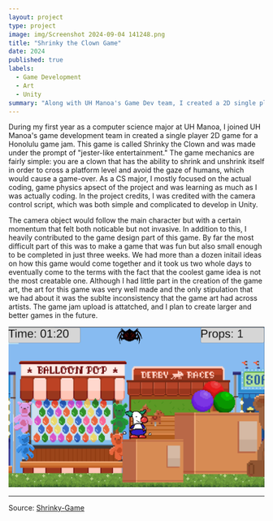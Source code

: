 ```yaml
---
layout: project
type: project
image: img/Screenshot 2024-09-04 141248.png
title: "Shrinky the Clown Game"
date: 2024
published: true
labels:
  - Game Development
  - Art
  - Unity
summary: "Along with UH Manoa's Game Dev team, I created a 2D single player game in just a couple weeks."
---
```

  During my first year as a computer science major at UH Manoa, I joined UH Manoa's game development team in created a single player 2D game for a Honolulu game jam. This game is called Shrinky the Clown and was made under the prompt of "jester-like entertainment." The game mechanics are fairly simple: you are a clown that has the ability to shrink and unshrink itself in order to cross a platform level and avoid the gaze of humans, which would cause a game-over. As a CS major, I mostly focused on the actual coding, game physics apsect of the project and was learning as much as I was actually coding. In the project credits, I 
was credited with the camera control script, which was both simple and complicated to develop in Unity. 

  The camera object would follow the main character but with a certain momentum that felt both noticable but not invasive. In addition to this, I heavily contributed to the game design part of this game. By far the most difficult part of this was to make a game that was fun but also small enough 
to be completed in just three weeks. We had more than a dozen initail ideas on how this game would come together and it took us two whole days to eventually come to the terms with the fact that the coolest game idea is not the most creatable one. Although I had little part in the creation of the 
game art, the art for this game was very well made and the only stipulation that we had about it was the sublte inconsistency that the game art had across artists. The game jam upload is attatched, and I plan to create larger and better games in the future.
  


<div class="text-center p-4">
  <img width="2000px" src="../img/Screenshot 2024-09-04 141620.png" class="img-thumbnail" >
</div>
<hr>

Source: <a href="https://uhmanoagamedev.itch.io/shrinky-the-clown"><i class=""></i>Shrinky-Game</a>
